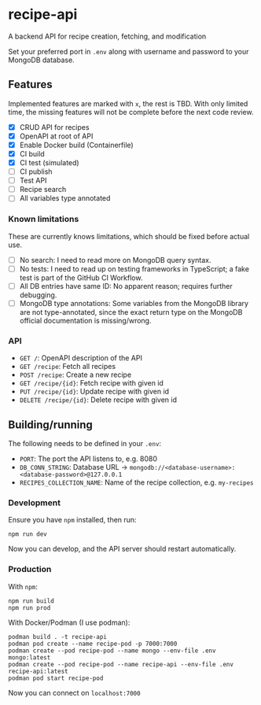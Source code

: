 # recipe-api
A backend API for recipe creation, fetching, and modification

Set your preferred port in `.env` along with username and password to your MongoDB database.

## Features
Implemented features are marked with `x`, the rest is TBD. With only limited time, the missing features will not be complete before the next code review.

- [x] CRUD API for recipes
- [x] OpenAPI at root of API
- [x] Enable Docker build (Containerfile)
- [x] CI build
- [x] CI test (simulated)
- [ ] CI publish
- [ ] Test API
- [ ] Recipe search
- [ ] All variables type annotated

### Known limitations
These are currently knows limitations, which should be fixed before actual use.

- [ ] No search: I need to read more on MongoDB query syntax.
- [ ] No tests: I need to read up on testing frameworks in TypeScript; a fake test is part of the GitHub CI Workflow.
- [ ] All DB entries have same ID: No apparent reason; requires further debugging.
- [ ] MongoDB type annotations: Some variables from the MongoDB library are not type-annotated, since the exact return type on the MongoDB official documentation is missing/wrong.

### API

- `GET /`: OpenAPI description of the API
- `GET /recipe`: Fetch all recipes
- `POST /recipe`: Create a new recipe
- `GET /recipe/{id}`: Fetch recipe with given id
- `PUT /recipe/{id}`: Update recipe with given id
- `DELETE /recipe/{id}`: Delete recipe with given id

## Building/running
The following needs to be defined in your `.env`:
- `PORT`: The port the API listens to, e.g. 8080
- `DB_CONN_STRING`: Database URL -> `mongodb://<database-username>:<database-password>@127.0.0.1`
- `RECIPES_COLLECTION_NAME`: Name of the recipe collection, e.g. `my-recipes`

### Development
Ensure you have `npm` installed, then run:
```shell
npm run dev
```
Now you can develop, and the API server should restart automatically.

### Production
With `npm`:
```shell
npm run build
npm run prod
```

With Docker/Podman (I use podman):
```shell
podman build . -t recipe-api
podman pod create --name recipe-pod -p 7000:7000
podman create --pod recipe-pod --name mongo --env-file .env mongo:latest
podman create --pod recipe-pod --name recipe-api --env-file .env recipe-api:latest
podman pod start recipe-pod
```

Now you can connect on `localhost:7000`
